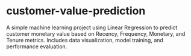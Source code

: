 # customer-value-prediction
A simple machine learning project using Linear Regression to predict customer monetary value based on Recency, Frequency, Monetary, and Tenure metrics. Includes data visualization, model training, and performance evaluation.

